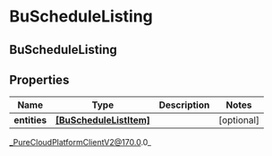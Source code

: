 # BuScheduleListing

## BuScheduleListing

## Properties

|Name | Type | Description | Notes|
|------------ | ------------- | ------------- | -------------|
| **entities** | [**[BuScheduleListItem]**]([BuScheduleListItem]) |  | [optional] |



_PureCloudPlatformClientV2@170.0.0_

